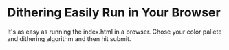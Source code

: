 # Dithering Easily Run in Your Browser

It's as easy as running the index.html in a browser.
Chose your color pallete and dithering algorithm and then hit submit.
